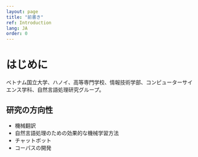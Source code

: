 ```yaml
---
layout: page
title: "前書き"
ref: Introduction
lang: JA
order: 0
---
```

# はじめに

ベトナム国立大学、ハノイ、高等専門学校、情報技術学部、コンピューターサイエンス学科、自然言語処理研究グループ。

## 研究の方向性
* 機械翻訳
* 自然言語処理のための効果的な機械学習方法
* チャットボット
* コーパスの開発
